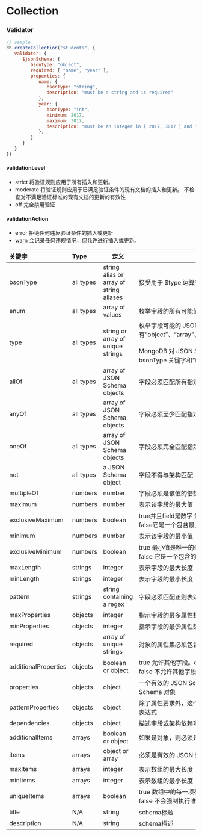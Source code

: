 # Collection



### Validator

```js
// sample
db.createCollection("students", {
   validator: {
      $jsonSchema: {
         bsonType: "object",
         required: [ "name", "year" ],
         properties: {
            name: {
               bsonType: "string",
               description: "must be a string and is required"
            },
            year: {
               bsonType: "int",
               minimum: 2017,
               maximum: 3017,
               description: "must be an integer in [ 2017, 3017 ] and is required"
            },
         }
      }
   }
})
```



#### validationLevel

- strict 将验证规则应用于所有插入和更新。
- moderate 将验证规则应用于已满足验证条件的现有文档的插入和更新。 不检查对不满足验证标准的现有文档的更新的有效性
- off 完全禁用验证



#### validationAction

- error 拒绝任何违反验证条件的插入或更新
- warn 会记录任何违规情况，但允许进行插入或更新。



| 关键字               | Type      | 定义                                    | 描述                                                         |
| :------------------- | :-------- | --------------------------------------- | ------------------------------------------------------------ |
| bsonType             | all types | string alias or array of string aliases | 接受用于 $type 运算符的相同字符串别名                        |
| enum                 | all types | array of values                         | 枚举字段的所有可能值                                         |
| type                 | all types | string or array of unique strings       | 枚举字段可能的 JSON 类型。 可用类型有“object”、“array”、“number”、“boolean”、“string”和“null”。<br/><br/>MongoDB 对 JSON Schema 的实现不支持“整数”类型。 改用 bsonType 关键字和“int”或“long”类型。 |
| allOf                | all types | array of JSON Schema objects            | 字段必须匹配所有指定的架构                                   |
| anyOf                | all types | array of JSON Schema objects            | 字段必须至少匹配指定的模式之一                               |
| oneOf                | all types | array of JSON Schema objects            | 字段必须完全匹配指定的模式之一                               |
| not                  | all types | a JSON Schema object                    | 字段不得与架构匹配                                           |
| multipleOf           | numbers   | number                                  | 字段必须是该值的倍数                                         |
| maximum              | numbers   | number                                  | 表示该字段的最大值                                           |
| exclusiveMaximum     | numbers   | boolean                                 | true并且field是数字 最大值是唯一的最大值否则。<br />false它是一个包含最大值。 |
| minimum              | numbers   | number                                  | 表示该字段的最小值                                           |
| exclusiveMinimum     | numbers   | boolean                                 | true 最小值是唯一的最小值。 <br/>false 它是一个包含的最小值。 |
| maxLength            | strings   | integer                                 | 表示字段的最大长度                                           |
| minLength            | strings   | integer                                 | 表示字段的最小长度                                           |
| pattern              | strings   | string containing a regex               | 字段必须匹配正则表达式                                       |
| maxProperties        | objects   | integer                                 | 指示字段的最多属性数                                         |
| minProperties        | objects   | integer                                 | 指示字段的最少属性数                                         |
| required             | objects   | array of unique strings                 | 对象的属性集必须包含数组中所有指定的元素                     |
| additionalProperties | objects   | boolean or object                       | true 允许其他字段。default<br/>false 不允许其他字段          |
| properties           | objects   | object                                  | 一个有效的 JSON Schema，其中每个值也是一个有效的 JSON Schema 对象 |
| patternProperties    | objects   | object                                  | 除了属性要求外，这个对象的每个属性名都必须是一个有效的正则表达式 |
| dependencies         | objects   | object                                  | 描述字段或架构依赖项                                         |
| additionalItems      | arrays    | boolean or object                       | 如果是对象，则必须是有效的 JSON Schema                       |
| items                | arrays    | object or array                         | 必须是有效的 JSON 架构，或有效的 JSON 架构数组               |
| maxItems             | arrays    | integer                                 | 表示数组的最大长度                                           |
| minItems             | arrays    | integer                                 | 表示数组的最小长度                                           |
| uniqueItems          | arrays    | boolean                                 | true 数组中的每一项都必须是唯一的<br/>false 不会强制执行唯一性约束 |
| title                | N/A       | string                                  | schema标题                                                   |
| description          | N/A       | string                                  | schema描述                                                   |